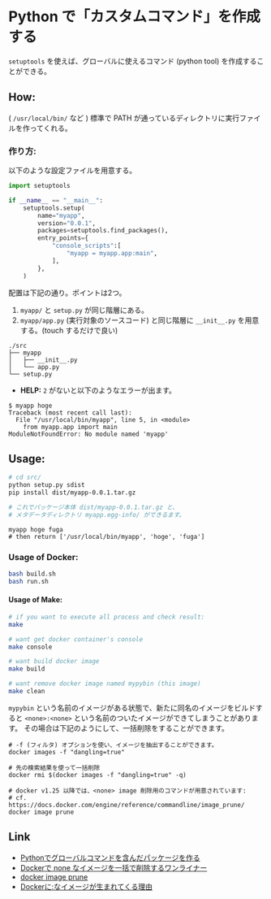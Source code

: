 # Python で「カスタムコマンド」を作成する
`setuptools` を使えば、グローバルに使えるコマンド (python tool) を作成することができる。

## How:
( `/usr/local/bin/` など ) 標準で PATH が通っているディレクトリに実行ファイルを作ってくれる。

### 作り方:

以下のような設定ファイルを用意する。

```src/setup.py
import setuptools

if __name__ == "__main__":
    setuptools.setup(
        name="myapp",
        version="0.0.1",
        packages=setuptools.find_packages(),
        entry_points={
            "console_scripts":[
                "myapp = myapp.app:main",
            ],
        },
    )
```

配置は下記の通り。ポイントは2つ。

1. `myapp/` と `setup.py` が同じ階層にある。
2. `myapp/app.py` (実行対象のソースコード) と同じ階層に `__init__.py` を用意する。(touch するだけで良い)

```
./src
├── myapp
│   ├── __init__.py
│   └── app.py
└── setup.py
```

* **HELP:** `2` がないと以下のようなエラーが出ます。

```Error
$ myapp hoge
Traceback (most recent call last):
  File "/usr/local/bin/myapp", line 5, in <module>
    from myapp.app import main
ModuleNotFoundError: No module named 'myapp'
```


## Usage:

```sh
# cd src/
python setup.py sdist
pip install dist/myapp-0.0.1.tar.gz

# これでパッケージ本体 dist/myapp-0.0.1.tar.gz と、
# メタデータディレクトリ myapp.egg-info/ ができるます。
```

```
myapp hoge fuga
# then return ['/usr/local/bin/myapp', 'hoge', 'fuga']
```

### Usage of Docker:

```sh
bash build.sh
bash run.sh
```

#### Usage of Make:

```sh
# if you want to execute all process and check result:
make

# want get docker container's console
make console

# want build docker image 
make build

# want remove docker image named mypybin (this image)
make clean
```

`mypybin` という名前のイメージがある状態で、新たに同名のイメージをビルドすると `<none>:<none>` という名前のついたイメージができてしまうことがあります。
その場合は下記のようにして、一括削除をすることができます。

```
# -f (フィルタ) オプションを使い、イメージを抽出することができます。
docker images -f "dangling=true"

# 先の検索結果を使って一括削除
docker rmi $(docker images -f "dangling=true" -q)

# docker v1.25 以降では、<none> image 削除用のコマンドが用意されています:
# cf. https://docs.docker.com/engine/reference/commandline/image_prune/
docker image prune
```

## Link
* [Pythonでグローバルコマンドを含んだパッケージを作る](https://qiita.com/fetaro/items/bb0eb8292127b5d1e9a8)
* [Dockerで none なイメージを一括で削除するワンライナー](https://qiita.com/DQNEO/items/e3a03a14beb616630032)
* [docker image prune](https://docs.docker.com/engine/reference/commandline/image_prune/)
* [Dockerに<none>:<none>なイメージが生まれてくる理由](https://suin.io/540)
